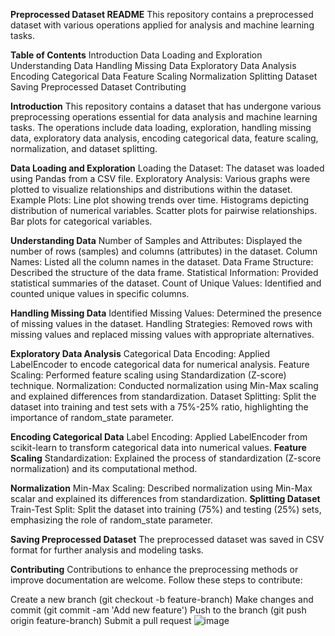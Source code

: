 **Preprocessed Dataset README**
This repository contains a preprocessed dataset with various operations applied for analysis and machine learning tasks.

**Table of Contents**
Introduction
Data Loading and Exploration
Understanding Data
Handling Missing Data
Exploratory Data Analysis
Encoding Categorical Data
Feature Scaling
Normalization
Splitting Dataset
Saving Preprocessed Dataset
Contributing

**Introduction**
This repository contains a dataset that has undergone various preprocessing operations essential for data analysis and machine learning tasks. The operations include data loading, exploration, handling missing data, exploratory data analysis, encoding categorical data, feature scaling, normalization, and dataset splitting.

**Data Loading and Exploration**
Loading the Dataset: The dataset was loaded using Pandas from a CSV file.
Exploratory Analysis: Various graphs were plotted to visualize relationships and distributions within the dataset.
Example Plots:
Line plot showing trends over time.
Histograms depicting distribution of numerical variables.
Scatter plots for pairwise relationships.
Bar plots for categorical variables.

**Understanding Data**
Number of Samples and Attributes: Displayed the number of rows (samples) and columns (attributes) in the dataset.
Column Names: Listed all the column names in the dataset.
Data Frame Structure: Described the structure of the data frame.
Statistical Information: Provided statistical summaries of the dataset.
Count of Unique Values: Identified and counted unique values in specific columns.

**Handling Missing Data**
Identified Missing Values: Determined the presence of missing values in the dataset.
Handling Strategies: Removed rows with missing values and replaced missing values with appropriate alternatives.

**Exploratory Data Analysis**
Categorical Data Encoding: Applied LabelEncoder to encode categorical data for numerical analysis.
Feature Scaling: Performed feature scaling using Standardization (Z-score) technique.
Normalization: Conducted normalization using Min-Max scaling and explained differences from standardization.
Dataset Splitting: Split the dataset into training and test sets with a 75%-25% ratio, highlighting the importance of random_state parameter.

**Encoding Categorical Data**
Label Encoding: Applied LabelEncoder from scikit-learn to transform categorical data into numerical values.
**Feature Scaling**
Standardization: Explained the process of standardization (Z-score normalization) and its computational method.

**Normalization**
Min-Max Scaling: Described normalization using Min-Max scalar and explained its differences from standardization.
**Splitting Dataset**
Train-Test Split: Split the dataset into training (75%) and testing (25%) sets, emphasizing the role of random_state parameter.

**Saving Preprocessed Dataset**
The preprocessed dataset was saved in CSV format for further analysis and modeling tasks.

**Contributing**
Contributions to enhance the preprocessing methods or improve documentation are welcome. Follow these steps to contribute:

Create a new branch (git checkout -b feature-branch)
Make changes and commit (git commit -am 'Add new feature')
Push to the branch (git push origin feature-branch)
Submit a pull request
![image](https://github.com/PrathamM16/NIFTY-50-Exploratory-data-analysis/assets/121935421/e7415f24-16e4-426a-bb12-4bdd475d7c73)
